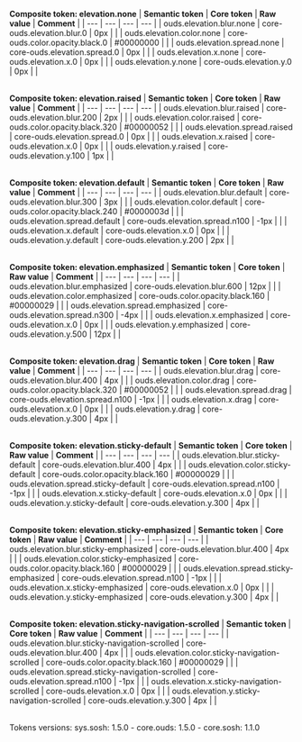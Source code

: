 **Composite token: elevation.none**
| **Semantic token** | **Core token** | **Raw value** | **Comment** |
| --- | --- | --- | --- |
| ouds.elevation.blur.none | core-ouds.elevation.blur.0 | 0px |  |
| ouds.elevation.color.none | core-ouds.color.opacity.black.0 | #00000000 |  |
| ouds.elevation.spread.none | core-ouds.elevation.spread.0 | 0px |  |
| ouds.elevation.x.none | core-ouds.elevation.x.0 | 0px |  |
| ouds.elevation.y.none | core-ouds.elevation.y.0 | 0px |  |

<br>**Composite token: elevation.raised**
| **Semantic token** | **Core token** | **Raw value** | **Comment** |
| --- | --- | --- | --- |
| ouds.elevation.blur.raised | core-ouds.elevation.blur.200 | 2px |  |
| ouds.elevation.color.raised | core-ouds.color.opacity.black.320 | #00000052 |  |
| ouds.elevation.spread.raised | core-ouds.elevation.spread.0 | 0px |  |
| ouds.elevation.x.raised | core-ouds.elevation.x.0 | 0px |  |
| ouds.elevation.y.raised | core-ouds.elevation.y.100 | 1px |  |

<br>**Composite token: elevation.default**
| **Semantic token** | **Core token** | **Raw value** | **Comment** |
| --- | --- | --- | --- |
| ouds.elevation.blur.default | core-ouds.elevation.blur.300 | 3px |  |
| ouds.elevation.color.default | core-ouds.color.opacity.black.240 | #0000003d |  |
| ouds.elevation.spread.default | core-ouds.elevation.spread.n100 | -1px |  |
| ouds.elevation.x.default | core-ouds.elevation.x.0 | 0px |  |
| ouds.elevation.y.default | core-ouds.elevation.y.200 | 2px |  |

<br>**Composite token: elevation.emphasized**
| **Semantic token** | **Core token** | **Raw value** | **Comment** |
| --- | --- | --- | --- |
| ouds.elevation.blur.emphasized | core-ouds.elevation.blur.600 | 12px |  |
| ouds.elevation.color.emphasized | core-ouds.color.opacity.black.160 | #00000029 |  |
| ouds.elevation.spread.emphasized | core-ouds.elevation.spread.n300 | -4px |  |
| ouds.elevation.x.emphasized | core-ouds.elevation.x.0 | 0px |  |
| ouds.elevation.y.emphasized | core-ouds.elevation.y.500 | 12px |  |

<br>**Composite token: elevation.drag**
| **Semantic token** | **Core token** | **Raw value** | **Comment** |
| --- | --- | --- | --- |
| ouds.elevation.blur.drag | core-ouds.elevation.blur.400 | 4px |  |
| ouds.elevation.color.drag | core-ouds.color.opacity.black.320 | #00000052 |  |
| ouds.elevation.spread.drag | core-ouds.elevation.spread.n100 | -1px |  |
| ouds.elevation.x.drag | core-ouds.elevation.x.0 | 0px |  |
| ouds.elevation.y.drag | core-ouds.elevation.y.300 | 4px |  |

<br>**Composite token: elevation.sticky-default**
| **Semantic token** | **Core token** | **Raw value** | **Comment** |
| --- | --- | --- | --- |
| ouds.elevation.blur.sticky-default | core-ouds.elevation.blur.400 | 4px |  |
| ouds.elevation.color.sticky-default | core-ouds.color.opacity.black.160 | #00000029 |  |
| ouds.elevation.spread.sticky-default | core-ouds.elevation.spread.n100 | -1px |  |
| ouds.elevation.x.sticky-default | core-ouds.elevation.x.0 | 0px |  |
| ouds.elevation.y.sticky-default | core-ouds.elevation.y.300 | 4px |  |

<br>**Composite token: elevation.sticky-emphasized**
| **Semantic token** | **Core token** | **Raw value** | **Comment** |
| --- | --- | --- | --- |
| ouds.elevation.blur.sticky-emphasized | core-ouds.elevation.blur.400 | 4px |  |
| ouds.elevation.color.sticky-emphasized | core-ouds.color.opacity.black.160 | #00000029 |  |
| ouds.elevation.spread.sticky-emphasized | core-ouds.elevation.spread.n100 | -1px |  |
| ouds.elevation.x.sticky-emphasized | core-ouds.elevation.x.0 | 0px |  |
| ouds.elevation.y.sticky-emphasized | core-ouds.elevation.y.300 | 4px |  |

<br>**Composite token: elevation.sticky-navigation-scrolled**
| **Semantic token** | **Core token** | **Raw value** | **Comment** |
| --- | --- | --- | --- |
| ouds.elevation.blur.sticky-navigation-scrolled | core-ouds.elevation.blur.400 | 4px |  |
| ouds.elevation.color.sticky-navigation-scrolled | core-ouds.color.opacity.black.160 | #00000029 |  |
| ouds.elevation.spread.sticky-navigation-scrolled | core-ouds.elevation.spread.n100 | -1px |  |
| ouds.elevation.x.sticky-navigation-scrolled | core-ouds.elevation.x.0 | 0px |  |
| ouds.elevation.y.sticky-navigation-scrolled | core-ouds.elevation.y.300 | 4px |  |

<br>Tokens versions: sys.sosh: 1.5.0 - core.ouds: 1.5.0 - core.sosh: 1.1.0